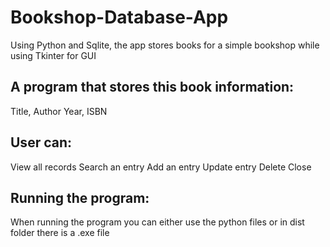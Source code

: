 # Bookshop-Database-App
Using Python and Sqlite, the app stores books for a simple bookshop while using Tkinter for GUI

## A program that stores this book information:
Title, Author
Year, ISBN

## User can:
View all records
Search an entry
Add an entry
Update entry
Delete
Close

## Running the program:
When running the program you can either use the python files or in dist
folder there is a .exe file
